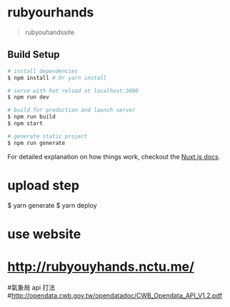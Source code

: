 # rubyourhands

> rubyouhandssite

## Build Setup

```bash
# install dependencies
$ npm install # Or yarn install

# serve with hot reload at localhost:3000
$ npm run dev

# build for production and launch server
$ npm run build
$ npm start

# generate static project
$ npm run generate
```

For detailed explanation on how things work, checkout the [Nuxt.js docs](https://github.com/nuxt/nuxt.js).

# upload step

$ yarn generate
$ yarn deploy

# use website

# http://rubyouyhands.nctu.me/

#氣象局 api 打法 #http://opendata.cwb.gov.tw/opendatadoc/CWB_Opendata_API_V1.2.pdf
